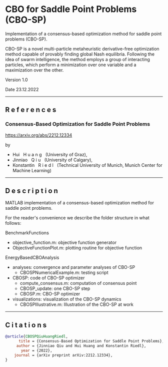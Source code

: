 # CBO for Saddle Point Problems (CBO-SP)
Implementation of a consensus-based optimization method for saddle point problems (CBO-SP).

CBO-SP is a novel multi-particle metaheuristic derivative-free optimization method capable of provably finding global Nash equilibria. Following the idea of swarm intelligence, the method employs a group of interacting particles, which perform a minimization over one variable and a maximization over the other.

Version 1.0

Date 23.12.2022

------

## R e f e r e n c e s

### Consensus-Based Optimization for Saddle Point Problems

https://arxiv.org/abs/2212.12334

by

- Hui &nbsp; H u a n g &nbsp; (University of Graz), 
- Jinniao &nbsp; Q i u &nbsp; (University of Calgary),
- Konstantin &nbsp; R i e d l &nbsp; (Technical University of Munich, Munich Center for Machine Learning)

------

## D e s c r i p t i o n

MATLAB implementation of a consensus-based optimization method for saddle point problems.

For the reader's convenience we describe the folder structure in what follows:

BenchmarkFunctions
* objective_function.m: objective function generator
* ObjectiveFunctionPlot.m: plotting routine for objective function

EnergyBasedCBOAnalysis
* analyses: convergence and parameter analyses of CBO-SP
    * CBOSPNumericalExample.m: testing script
* CBOSP: code of CBO-SP optimizer
    * compute_consensus.m: computation of consensus point
    * CBOSP_update: one CBO-SP step
    * CBOSP.m: CBO-SP optimizer
* visualizations: visualization of the CBO-SP dynamics
    * CBOSPIllustrative.m: Illustration of the CBO-SP at work

------

## C i t a t i o n s

```bibtex
@article{CBOSPQiuHuangRiedl,
      title = {Consensus-Based Optimization for Saddle Point Problems},
     author = {Jinniao Qiu and Hui Huang and Konstantin Riedl},
       year = {2022},
    journal = {arXiv preprint arXiv:2212.12334},
}
```
